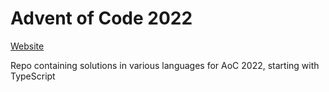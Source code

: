 # Advent of Code 2022

[Website](https://adventofcode.com/2022)

Repo containing solutions in various languages for AoC 2022, starting with TypeScript
